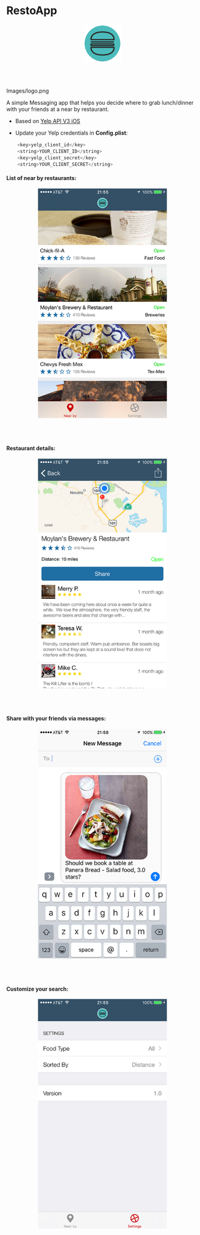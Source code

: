 # RestoApp

<p align="center"><img width="100" height="100" src="Images/logo.png?raw=true"></p><br><br>

Images/logo.png

A simple Messaging app that helps you decide where to grab lunch/dinner with your friends at a near by restaurant.

* Based on <a href="https://github.com/Yelp/yelp-ios">Yelp API V3 iOS</a>

* Update your Yelp credentials in <strong>Config.plist</strong>:

```python
	<key>yelp_client_id</key>
	<string>YOUR_CLIENT_ID</string>
	<key>yelp_client_secret</key>
	<string>YOUR_CLIENT_SECRET</string>
```

<h4>List of near by restaurants:</h4>
<p align="center"><img width="338" height="600" src="Images/RestoApp_1.PNG?raw=true"></p><br><br>
<h4>Restaurant details:</h4>
<p align="center"><img width="338" height="600" src="Images/RestoApp_2.PNG?raw=true"></p><br><br>
<h4>Share with your friends via messages:</h4>
<p align="center"><img width="338" height="600" src="Images/RestoApp_3.PNG?raw=true"></p><br><br>
<h4>Customize your search:</h4>
<p align="center"><img width="338" height="600" src="Images/RestoApp_4.PNG?raw=true"></p>
</p>

